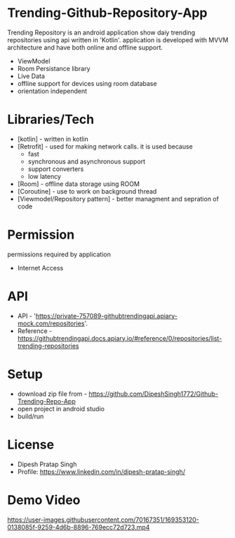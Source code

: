 # Trending-Github-Repository-App

Trending Repository is an android application show daiy trending repositories using api written in 'Kotlin'.
application is developed with MVVM architecture and have both online and offline support.
  
  - ViewModel
  - Room Persistance library
  - Live Data
  - offline support for devices using room database
  - orientation independent
 
 # Libraries/Tech
  
  - [kotlin] - written in kotlin
  - [Retrofit] - used for making network calls. it is used because
    - fast
    - synchronous and asynchronous support
    - support converters
    - low latency
  - [Room] - offline data storage using ROOM
  - [Coroutine] - use to work on background thread
  - [Viewmodel/Repository pattern] - better managment and sepration of code
  

# Permission
  permissions required by application 
  - Internet Access 


# API
  - API - 'https://private-757089-githubtrendingapi.apiary-mock.com/repositories'.
  - Reference - https://githubtrendingapi.docs.apiary.io/#reference/0/repositories/list-trending-repositories
  
# Setup
  - download zip file from - https://github.com/DipeshSingh1772/Github-Trending-Repo-App
  - open project in android studio
  - build/run
  
# License
  - Dipesh Pratap Singh
  - Profile: https://www.linkedin.com/in/dipesh-pratap-singh/

# Demo Video
https://user-images.githubusercontent.com/70167351/169353120-0138085f-9259-4d6b-8896-769ecc72d723.mp4


